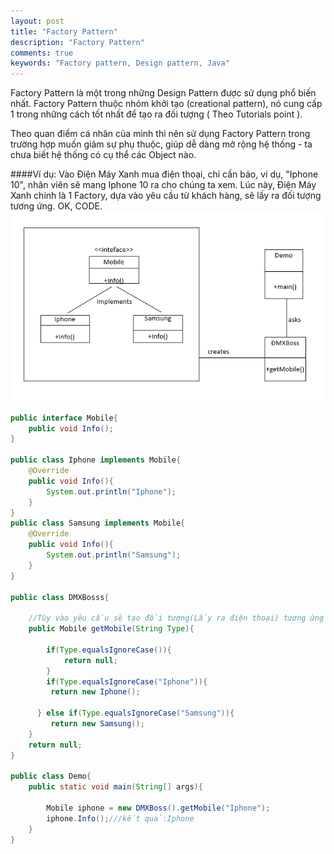 ```yaml
---
layout: post
title: "Factory Pattern"
description: "Factory Pattern"
comments: true
keywords: "Factory pattern, Design pattern, Java"
---
```

Factory Pattern là một trong những Design Pattern được sử dụng phổ biến nhất.
Factory Pattern thuộc nhóm khởi tạo (creational pattern), nó cung cấp 1 trong những cách tốt nhất để tạo ra đối tượng ( Theo Tutorials point ).

Theo quan điểm cá nhân của mình thì nên sử dụng Factory Pattern trong trường hợp muốn giảm sự phụ thuộc, giúp dễ dàng mở rộng hệ thống - ta chưa biết hệ thống có cụ thể các Object nào.

####Ví dụ:
Vào Điện Máy Xanh mua điện thoại, chỉ cần bảo, ví dụ, "Iphone 10", nhân viên sẽ mang Iphone 10 ra cho chúng ta xem.
Lúc này, Điện Máy Xanh chính là 1 Factory, dựa vào yêu cầu từ khách hàng, sẽ lấy ra đối tượng tương ứng.
OK, CODE.
![Factory](/assets/images/Factory.PNG)
```java
public interface Mobile{
    public void Info();
}

public class Iphone implements Mobile{
    @Override
    public void Info(){
        System.out.println("Iphone");
    }
}
public class Samsung implements Mobile{
    @Override
    public void Info(){
        System.out.println("Samsung");
    }
}

public class DMXBosss{

    //Tùy vào yêu cầu sẽ tạo đối tượng(Lấy ra điện thoại) tương ứng
    public Mobile getMobile(String Type){

        if(Type.equalsIgnoreCase()){
            return null;
        }
        if(Type.equalsIgnoreCase("Iphone")){
         return new Iphone();
         
      } else if(Type.equalsIgnoreCase("Samsung")){
         return new Samsung();
    }
    return null;
}

public class Demo{
    public static void main(String[] args){

        Mobile iphone = new DMXBoss().getMobile("Iphone");
        iphone.Info();///kết quả:Iphone
    }
}
```
